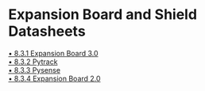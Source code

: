 # Expansion Board and Shield Datasheets
  <a href="../downloads/expansion3-specsheet.pdf" target="_blank">• 8.3.1 Expansion Board 3.0</a><br>
  <a href="../downloads/pytrack-specsheet.pdf" target="_blank">• 8.3.2 Pytrack</a><br>
  <a href="../downloads/pysense-specsheet.pdf" target="_blank">• 8.3.3 Pysense </a><br>
  <a href="../downloads/expansion2-specsheet.pdf" target="_blank">• 8.3.4 Expansion Board 2.0 </a><br>
